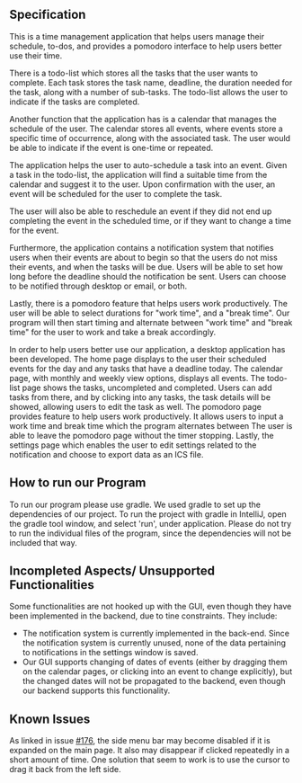 ## Specification

This is a time management application that helps users manage their schedule, to-dos, and provides a pomodoro interface
to help users better use their time.

There is a todo-list which stores all the tasks that the user wants to
complete. Each task stores the task name, deadline, the duration needed for the task, along with a number of sub-tasks.
The todo-list allows the user to indicate if the tasks are completed.

Another function that the application has is a calendar that manages the schedule of the user.
The calendar stores all events, where events store a specific time of
occurrence, along with the associated task. The user would be able to indicate if the event is
one-time or repeated.

The application helps the user to auto-schedule a task into an event.
Given a task in the todo-list, the application will find a suitable time
from the calendar and suggest it to the user. Upon confirmation with the user,
an event will be scheduled for the user to complete the task.

The user will also be able to reschedule an event if they did not end up completing
the event in the scheduled time, or if they want to change a time for the event.

Furthermore, the application contains a notification system that notifies users when their events are about to begin
so that the users do not miss their events, and when the tasks will be due. Users
will be able to set how long before the deadline should the notification be sent. Users
can choose to be notified through desktop or email, or both.

Lastly, there is a pomodoro feature that helps users work productively.
The user will be able to select durations for "work time", and a "break time".
Our program will then start timing and alternate between "work time" and "break time"
for the user to work and take a break accordingly.


In order to help users better use our application, a desktop application has been developed.
The home page displays to the user their scheduled events for the day and any tasks that have a deadline today.
The calendar page, with monthly and weekly view options, displays all events.
The todo-list page shows the tasks, uncompleted and completed. Users can add tasks from there, and 
by clicking into any tasks, the task details will be showed, allowing users to edit the task as well.
The pomodoro page provides feature to help users work productively. 
It allows users to input a work time and break time which the program alternates between
The user is able to leave the pomodoro page without the timer stopping.
Lastly, the settings page which enables the user to edit settings related to the notification and choose
to export data as an ICS file.

## How to run our Program

To run our program please use gradle. We used gradle to set up the dependencies of our project. 
To run the project with gradle in IntelliJ, open the gradle tool window, and select 'run', under application. 
Please do not try to run the individual files of the program, since the dependencies will not be included that way.

## Incompleted Aspects/ Unsupported Functionalities

Some functionalities are not hooked up with the GUI, even though they have been implemented in the backend, due to tine constraints.
They include:
- The notification system is currently implemented in the back-end. Since the notification system is currently unused, none of the data pertaining to 
notifications in the settings window is saved.
- Our GUI supports changing of dates of events (either by dragging them on the calendar pages, or clicking into an event to change
explicitly), but the changed dates will not be propagated to the backend, even though our backend supports this functionality.

## Known Issues

As linked in issue [#176](https://github.com/CSC207-UofT/course-project-time/issues/176), 
the side menu bar may become disabled if it is expanded on the main page. 
It also may disappear if clicked repeatedly in a short amount of time.
One solution that seem to work is to use the cursor to drag it back from the left side.



